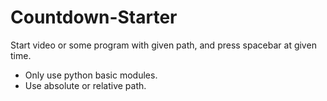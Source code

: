 # Countdown-Starter
Start video or some program with given path, and press spacebar at given time.

* Only use python basic modules.
* Use absolute or relative path.
